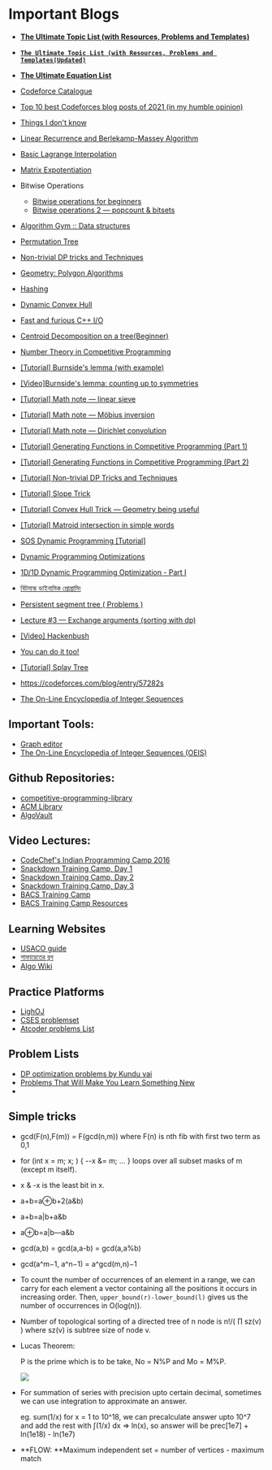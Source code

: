 # Important Blogs

- **[The Ultimate Topic List (with Resources, Problems and Templates)](https://codeforces.com/blog/entry/95106)**
- [**`The Ultimate Topic List (with Resources, Problems and Templates(Updated)`**](https://shahjalalshohag.github.io/topic-list/)
- **[The Ultimate Equation List](https://blog.shahjalalshohag.com/equation-list/)**
- [Codeforce Catalogue](https://codeforces.com/catalog)
- [Top 10 best Codeforces blog posts of 2021 (in my humble opinion)](https://codeforces.com/blog/entry/98250)
- [Things I don't know](https://codeforces.com/blog/entry/92248)
- [Linear Recurrence and Berlekamp-Massey Algorithm](https://codeforces.com/blog/entry/61306) 
- [Basic Lagrange Interpolation](https://codeforces.com/blog/entry/82953)
- [Matrix Expotentiation](https://codeforces.com/blog/entry/80195)
- Bitwise Operations
  - [Bitwise operations for beginners](https://codeforces.com/blog/entry/73490)
  - [Bitwise operations 2 — popcount & bitsets](https://codeforces.com/blog/entry/73558) 
- [Algorithm Gym :: Data structures](https://codeforces.com/blog/entry/15729)
- [Permutation Tree](https://codeforces.com/blog/entry/78898)
- [Non-trivial DP tricks and Techniques](https://codeforces.com/blog/entry/47764)
- [Geometry: Polygon Algorithms](https://codeforces.com/blog/entry/48868)
- [Hashing](https://codeforces.com/blog/entry/60445)
- [Dynamic Convex Hull](https://codeforces.com/blog/entry/75929)
- [Fast and furious C++ I/O](https://codeforces.com/blog/entry/45835)
- [Centroid Decomposition on a tree(Beginner)](https://codeforces.com/blog/entry/73707)
- [Number Theory in Competitive Programming](https://artofproblemsolving.com/community/c90633h1291397) 
- [[Tutorial] Burnside's lemma (with example)](https://codeforces.com/blog/entry/62401)
- [[Video]Burnside's lemma: counting up to symmetries](https://www.youtube.com/watch?v=D0d9bYZ_qDY&t=674s)
- [[Tutorial] Math note — linear sieve](https://codeforces.com/blog/entry/54090)
- [[Tutorial] Math note — Möbius inversion](https://codeforces.com/blog/entry/53925) 
- [[Tutorial] Math note — Dirichlet convolution](https://codeforces.com/blog/entry/54150)
- [[Tutorial] Generating Functions in Competitive Programming (Part 1)](https://codeforces.com/blog/entry/77468) 
- [[Tutorial] Generating Functions in Competitive Programming (Part 2)](https://codeforces.com/blog/entry/77551) 
- [[Tutorial] Non-trivial DP Tricks and Techniques](https://codeforces.com/blog/entry/47764) 
- [[Tutorial] Slope Trick](https://codeforces.com/blog/entry/47821) 
- [[Tutorial] Convex Hull Trick — Geometry being useful](https://codeforces.com/blog/entry/63823)
- [[Tutorial] Matroid intersection in simple words](https://codeforces.com/blog/entry/69287) 
- [SOS Dynamic Programming [Tutorial]](https://codeforces.com/blog/entry/45223) 
- [Dynamic Programming Optimizations](https://codeforces.com/blog/entry/8219)
- [1D/1D Dynamic Programming Optimization - Part I](https://sites.google.com/site/ubcprogrammingteam/news/1d1ddynamicprogrammingoptimization-parti?authuser=0)
- [বিটমাস্ক ডাইনামিক প্রোগ্রামিং](https://www.shafaetsplanet.com/?p=1357)
- [Persistent segment tree ( Problems )](https://codeforces.com/blog/entry/56880)
- [Lecture #3 — Exchange arguments (sorting with dp)](https://codeforces.com/blog/entry/63533)
- [[Video] Hackenbush](https://www.youtube.com/watch?v=ZYj4NkeGPdM)
- [You can do it too!](https://codeforces.com/blog/entry/103077)
- [[Tutorial] Splay Tree](https://zhtluo.com/cp/splay-tree-one-tree-to-rule-them-all.html)



- https://codeforces.com/blog/entry/57282s
- [The On-Line Encyclopedia of Integer Sequences](https://oeis.org/)



## Important Tools:

- [Graph editor](https://csacademy.com/app/graph_editor/)
- [The On-Line Encyclopedia of Integer Sequences (OEIS)](https://oeis.org/)

## Github Repositories:

- [competitive-programming-library](https://github.com/mochow13/competitive-programming-library)
- [ACM Library](https://github.com/AnikSarker/ACM-Library)
- [AlgoVault](https://github.com/sgtlaugh/algovault)

## Video Lectures:

- [CodeChef's Indian Programming Camp 2016](https://youtube.com/playlist?list=PLi0ZM-RCX5nsTc2Z6woHr5qoF6n3b-thO)
- [Snackdown Training Camp, Day 1](https://blog.codechef.com/2016/07/11/snackdown-training-camp-day-1/) 
- [Snackdown Training Camp, Day 2](https://blog.codechef.com/2016/07/17/snackdown-training-camp-2016-day-2/)
- [Snackdown Training Camp, Day 3](https://blog.codechef.com/2016/07/17/snackdown-training-camp-day-3/)
- [BACS Training Camp](https://youtube.com/playlist?list=PL5YAsxQ7bZ-mwIb5a2BezeP-CMfNlaws3)
- [BACS Training Camp Resources](https://drive.google.com/drive/u/0/folders/1es4dvlrnQ36rVcC2rxz7j6z52WjS1U-D)

## Learning Websites

- [USACO guide](https://usaco.guide/adv/LC?lang=cpp) 
- [ শাফায়েতের ব্লগ](https://www.shafaetsplanet.com/)
- [Algo Wiki](https://wiki.algo.is/_index)



## Practice Platforms

- [LighOJ](https://lightoj.com/home)
- [CSES problemset](https://cses.fi/problemset/)
- [Atcoder problems List](https://kenkoooo.com/atcoder#/table/)



## Problem Lists

- [DP optimization problems by Kundu vai](https://docs.google.com/spreadsheets/d/1bhBp7C8BQyssc4LMm46FMPUHbrkzRi2CRE5tgl8WGHo/edit?fbclid=IwAR1ATq_081Ncz10WWiw4kAA5EYHH0bg87c84ZWn_vHZvFUbmBZoJ_bChcng#gid=0)
- [Problems That Will Make You Learn Something New](https://docs.google.com/spreadsheets/d/15CK3SvWQqck-KVU6z9zVJoW0-Rikylapw9v8eXxVDGo/edit#gid=0)
- 

## Simple tricks

- gcd(F(n),F(m)) = F(gcd(n,m)) where F(n) is nth fib with first two term as 0,1

- for (int x = m; x; ) { --x &= m; ... } loops
  over all subset masks of m (except m itself).

- x & -x is the least bit in x.

- a+b=a⊕b+2(a&b)

- a+b=a|b+a&b

- a⊕b=a|b—a&b

- gcd(a,b) = gcd(a,a-b) = gcd(a,a%b)

- gcd(a^m−1, a^n−1) = a^gcd(m,n)−1

- To count the number of occurrences of an element in a range, we can  carry for each element a vector containing all the positions it occurs  in increasing order. Then, `upper_bound(r)-lower_bound(l)` gives us the number of occurrences in O(log(n)).

- Number of topological sorting of a directed tree of n node is n!/( ∏ sz(v) ) where sz(v) is subtree size of node v.

- Lucas Theorem:  

  P is the prime which is to be take, No = N%P and Mo = M%P.

  ![](https://latex.artofproblemsolving.com/6/3/2/6328ada5b024e69de1004c54c80e379fc8bff64f.png) 

- For summation of series with precision upto certain decimal, sometimes we can use integration to approximate an answer.

  eg. sum(1/x) for x = 1 to 10^18, we can precalculate answer upto 10^7 and add the rest with ∫(1/x) dx => ln(x), so answer will be prec[1e7] + ln(1e18) - ln(1e7)
  
- **FLOW: **Maximum independent set = number of vertices - maximum match
